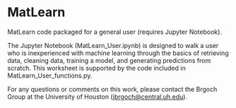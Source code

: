 # MatLearn
MatLearn code packaged for a general user (requires Jupyter Notebook).

The Jupyter Notebook (MatLearn_User.ipynb) is designed to walk a user who is inexperienced with machine learning through the basics of retrieving data, cleaning data, training a model, and generating predictions from scratch. This worksheet is supported by the code included in MatLearn_User_functions.py.

For any questions or comments on this work, please contact the Brgoch Group at the University of Houston (jbrgoch@central.uh.edu).
